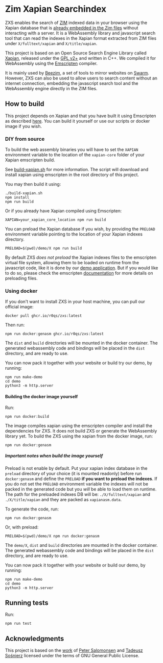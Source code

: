 Zim Xapian Searchindex
======================

ZXS enables the search of [ZIM](https://wiki.openzim.org/wiki/OpenZIM) indexed data in your browser using the Xapian database that is [already embedded in the Zim files]((https://wiki.openzim.org/wiki/Search_indexes)) without interacting with a server.
It is a WebAssembly library and javascript search tool that can read the indexes in the Xapian format extracted from ZIM files under `X/fulltext/xapian` and `X/title/xapian`.

This project is based on an Open Source Search Engine Library called [Xapian](https://xapian.org/), released under the [GPL v2+](https://www.gnu.org/licenses/old-licenses/gpl-2.0.en.html) and written in C++.
We compiled it for WebAssembly using the [Emscripten](https://emscripten.org/) compiler.

It is mainly used by [Beezim](https://github.com/r0qs/beezim), a set of tools to mirror websites on [Swarm](https://www.ethswarm.org/).
However, ZXS can also be used to allow users to search content without an internet connection,
embedding the javascript search tool and the WebAssembly engine directly in the ZIM files.

## How to build

This project depends on Xapian and that you have built it using Emscripten as described [here](https://github.com/xapian/xapian/blob/master/xapian-core/emscripten/README.md).
You can build it yourself or use our scripts or docker image if you wish.

### DIY from source

To build the web assembly binaries you will have to set the `XAPIAN` environment variable to
the location of the `xapian-core` folder of your Xapian emscripten build.

See [build-xapian.sh](build-xapian.sh) for more information.
The script will download and install xapian using emscripten in the root directory of this project.

You may then build it using:
```
./build-xapian.sh
npm install
npm run build
```

Or if you already have Xapian compiled using Emscripten:
```
XAPIAN=your_xapian_core_location npm run build
```

You can preload the Xapian database if you wish, by providing the `PRELOAD` environment variable pointing
to the location of your Xapian indexes directory.

```
PRELOAD=$(pwd)/demo/X npm run build
```

By default ZXS *does not preload* the Xapian indexes files to the emscripten virtual file system, allowing them to be loaded on runtime from the javascript code, like it is done by our [demo application](https://github.com/r0qs/zxs/blob/master/demo/index.html#L23).
But if you would like to do so, please check the emscripten [documentation](https://emscripten.org/docs/porting/files/packaging_files.html?#preloading-files) for more details on preloading files.

### Using docker

If you don't want to install ZXS in your host machine, you can pull our official image:

```
docker pull ghcr.io/r0qs/zxs:latest
```

Then run:
```
npm run docker:genasm ghcr.io/r0qs/zxs:latest
```

The `dist` and `build` directories will be mounted in the docker container.
The generated webassembly code and bindings will be placed in the `dist` directory, and are ready to use.

You can now pack it together with your website or build try our demo, by running:
```
npm run make-demo
cd demo
python3 -m http.server
```

#### Building the docker image yourself

Run:
```
npm run docker:build
```

The image compiles xapian using the emscripten compiler and install the dependencies for ZXS.
It does not build ZXS or generate the WebAssembly library yet.
To build the ZXS using the xapian from the docker image, run:
```
npm run docker:genasm
```

##### Important notes when build the image yourself

Preload is not enable by default. Put your xapian index database in the `preload` directory of your choice (it is mounted readonly) before run `docker:genasm` and define the `PRELOAD` **if you want to preload the indexes**.
If you do not set the `PRELOAD` environment variable the indexes will not be packed in the generated code but you *will* be able to load them on runtime.
The path for the preloaded indexes DB will be: `./X/fulltext/xapian` and `./X/title/xapian` and they are packed as `xapianasm.data`.

To generate the code, run:
```
npm run docker:genasm
```

Or, with preload:
```
PRELOAD=$(pwd)/demo/X npm run docker:genasm
```

The `demo/X`, `dist` and `build` directories are mounted in the docker container.
The generated webassembly code and bindings will be placed in the `dist` directory, and are ready to use.

You can now pack it together with your website or build our demo, by running:
```
npm run make-demo
cd demo
python3 -m http.server
```

## Running tests

Run:
```
npm run test
```

## Acknowledgments

This project is based on the [work](https://github.com/runbox/runbox-searchindex) of [Peter Salomonsen](https://github.com/petersalomonsen) and [Tadeusz Sośnierz](https://github.com/tadzik) licensed under the terms of GNU General Public License.

